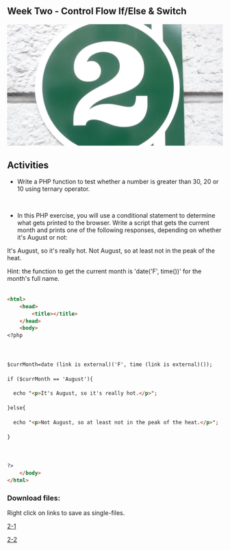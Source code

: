 ## Week Two - Control Flow If/Else & Switch

![ImageAltText](assets/images/2.jpg)



Activities
------ 


* Write a PHP function to test whether a number is greater than 30, 20 or 10 using ternary operator.


```markdown



```




* In this PHP exercise, you will use a conditional statement to determine what gets printed to the browser. Write a script that gets the current month and prints one of the following responses, depending on whether it's August or not:

It's August, so it's really hot.
Not August, so at least not in the peak of the heat.

Hint: the function to get the current month is 'date('F', time())' for the month's full name.



```markdown

<html>
    <head>
		<title></title>
	</head>
	<body>
<?php

 

$currMonth=date (link is external)('F', time (link is external)());

if ($currMonth == 'August'){

  echo "<p>It's August, so it's really hot.</p>";

}else{

  echo "<p>Not August, so at least not in the peak of the heat.</p>";

}

 

?>
	</body>
</html>

```

### Download files:
Right click on links to save as single-files.


<a href="https://raw.githubusercontent.com/jamespssmith/James-Tries-PHP/master/activities/activity2-1.php">2-1</a>

<a href="https://raw.githubusercontent.com/jamespssmith/James-Tries-PHP/master/activities/activity2-2.php">2-2</a>
